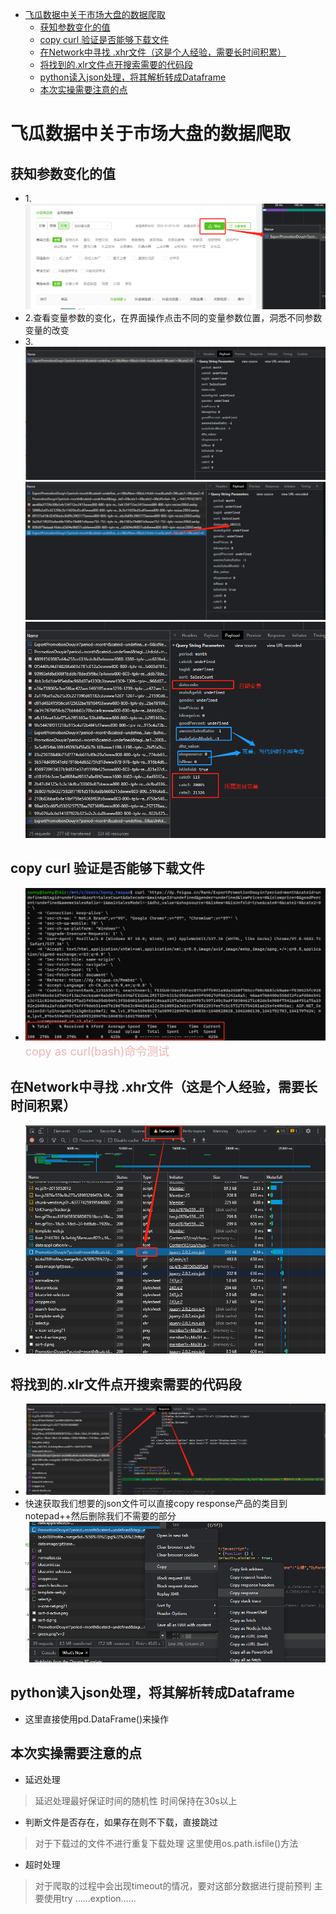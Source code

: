 
<!--
 * @Description: 
 * @version: 
 * @Author: Sunny
 * @Date: 2022-01-14 11:01:22
 * @LastEditors: Sunny
 * @LastEditTime: 2022-01-14 14:27:26
-->
<!-- TOC -->

- [飞瓜数据中关于市场大盘的数据爬取](#飞瓜数据中关于市场大盘的数据爬取)
    - [获知参数变化的值](#获知参数变化的值)
    - [copy curl 验证是否能够下载文件](#copy-curl-验证是否能够下载文件)
    - [在Network中寻找 .xhr文件（这是个人经验，需要长时间积累）](#在network中寻找-xhr文件这是个人经验需要长时间积累)
    - [将找到的.xlr文件点开搜索需要的代码段](#将找到的xlr文件点开搜索需要的代码段)
    - [python读入json处理，将其解析转成Dataframe](#python读入json处理将其解析转成dataframe)
    - [本次实操需要注意的点](#本次实操需要注意的点)

<!-- /TOC -->

# 飞瓜数据中关于市场大盘的数据爬取

##  获知参数变化的值
- 1.![1](pic/16b7f4f80f0eb5940eebfa2caf4bbe08.png)
- 2.查看变量参数的变化，在界面操作点击不同的变量参数位置，洞悉不同参数变量的改变 
- 3.![2](pic/2b863d2d14a6e4efefe4d12f514233ae.png)
  ![3](pic/dd2a8d92ccdb1c17df0957fb49063e89.png)
  ![4](pic/9b560e807fbef1d024ceeb78dc13b209.png)
## copy curl 验证是否能够下载文件
- ![5](pic/e48f937fd093ef01565fc7b652abac82.png)
<font color = "	#EEB4B4" size = '4'> copy as curl(bash)命令测试</font>

## 在Network中寻找 .xhr文件（这是个人经验，需要长时间积累）
- ![6](pic/303565c1cccf02de0bb650864cf33712.png)
## 将找到的.xlr文件点开搜索需要的代码段
- ![7](pic/96e33633168eb549b01c8be36e1ceab4.png)
- 快速获取我们想要的json文件可以直接copy response产品的类目到notepad++然后删除我们不需要的部分
![8](pic/d371ccce4c013b8d89fd199d9341d616.png) 
##  python读入json处理，将其解析转成Dataframe
- 这里直接使用pd.DataFrame()来操作



## 本次实操需要注意的点
- 延迟处理
>延迟处理最好保证时间的随机性
  时间保持在30s以上
- 判断文件是否存在，如果存在则不下载，直接跳过
> 对于下载过的文件不进行重复下载处理
> 这里使用os.path.isfile()方法
- 超时处理
> 对于爬取的过程中会出现timeout的情况，要对这部分数据进行提前预判
> 主要使用try ……exption……
